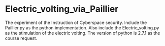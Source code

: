 # Electric_volting_via_Paillier
The experiment of the Instruction of Cyberspace security.
Include the Paillier.py as the python implementation. 
Also include the Electric_volting.py as the stimulation of the electric volting. 
The version of python is 2.7.1 as the course request.
